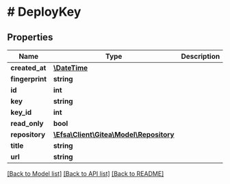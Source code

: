 # # DeployKey

## Properties

Name | Type | Description | Notes
------------ | ------------- | ------------- | -------------
**created_at** | [**\DateTime**](\DateTime.md) |  | [optional]
**fingerprint** | **string** |  | [optional]
**id** | **int** |  | [optional]
**key** | **string** |  | [optional]
**key_id** | **int** |  | [optional]
**read_only** | **bool** |  | [optional]
**repository** | [**\Efsa\Client\Gitea\Model\Repository**](Repository.md) |  | [optional]
**title** | **string** |  | [optional]
**url** | **string** |  | [optional]

[[Back to Model list]](../../README.md#models) [[Back to API list]](../../README.md#endpoints) [[Back to README]](../../README.md)
